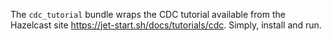 The `cdc_tutorial` bundle wraps the CDC tutorial available from the Hazelcast site https://jet-start.sh/docs/tutorials/cdc. Simply, install and run.